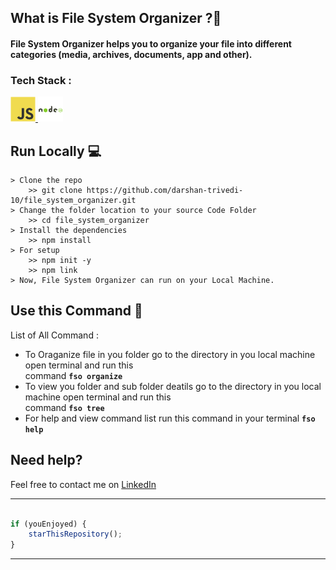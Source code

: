 ## What is File System Organizer ?🤔

#### File System Organizer helps you to organize your file into different categories (media, archives, documents, app and other).
 

<h3 align="left">Tech Stack :</h3>
<p align="left"> <a href="https://developer.mozilla.org/en-US/docs/Web/JavaScript" target="_blank" rel="noreferrer"> <img src="https://raw.githubusercontent.com/devicons/devicon/master/icons/javascript/javascript-original.svg" alt="javascript" width="40" height="40"/> </a> <a href="https://nodejs.org" target="_blank" rel="noreferrer"> <img src="https://raw.githubusercontent.com/devicons/devicon/master/icons/nodejs/nodejs-original-wordmark.svg" alt="nodejs" width="40" height="40"/> </a> </p>

 

## Run Locally 💻

```
> Clone the repo
    >> git clone https://github.com/darshan-trivedi-10/file_system_organizer.git
> Change the folder location to your source Code Folder
    >> cd file_system_organizer
> Install the dependencies
    >> npm install
> For setup 
    >> npm init -y
    >> npm link
> Now, File System Organizer can run on your Local Machine.
```

## Use this Command 🤖
List of All Command : 
- To Oraganize file in you folder go to the directory in you local machine open terminal and run this </br>command **`fso organize`**
- To view you folder and sub folder deatils go to the directory in you local machine open terminal and run this </br> command **`fso tree`**
- For help and view command list run this command in your terminal **`fso help`**


## Need help?

Feel free to contact me on [LinkedIn](https://www.linkedin.com/in/darshan-trivedi-a6828b1ba/) 

---------

```javascript

if (youEnjoyed) {
    starThisRepository();
}

```

-----------



















